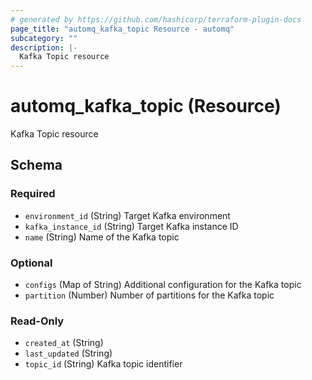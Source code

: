 ```yaml
---
# generated by https://github.com/hashicorp/terraform-plugin-docs
page_title: "automq_kafka_topic Resource - automq"
subcategory: ""
description: |-
  Kafka Topic resource
---
```


# automq_kafka_topic (Resource)

Kafka Topic resource



<!-- schema generated by tfplugindocs -->
## Schema

### Required

- `environment_id` (String) Target Kafka environment
- `kafka_instance_id` (String) Target Kafka instance ID
- `name` (String) Name of the Kafka topic

### Optional

- `configs` (Map of String) Additional configuration for the Kafka topic
- `partition` (Number) Number of partitions for the Kafka topic

### Read-Only

- `created_at` (String)
- `last_updated` (String)
- `topic_id` (String) Kafka topic identifier
